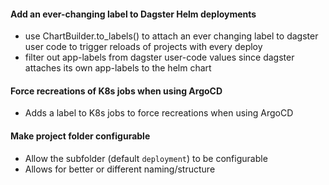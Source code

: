 #### Add an ever-changing label to Dagster Helm deployments
- use ChartBuilder.to_labels() to attach an ever changing label to dagster user code to trigger reloads of projects with every deploy
- filter out app-labels from dagster user-code values since dagster attaches its own app-labels to the helm chart

#### Force recreations of K8s jobs when using ArgoCD
- Adds a label to K8s jobs to force recreations when using ArgoCD

#### Make project folder configurable
- Allow the subfolder (default `deployment`) to be configurable
- Allows for better or different naming/structure
